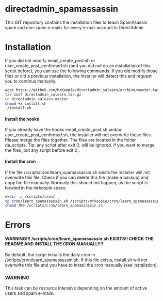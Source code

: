 # directadmin_spamassassin
This GIT repository contains the installation files to teach SpamAsassin spam and non-spam e-mails for every e-mail account in DirectAdmin.

# Installation
If you did not modify email_create_post.sh or user_create_post_confirmed.sh (and you did not do an installation of this script before), you can use the following commands. If you did modify those files or did a previous installation, the installer will detect this and request you to continue manually.
```bash
wget https://github.com/MrKoopie/directadmin_salearn/archive/master.tar.gz -O directadmin_salearn.tar.gz
tar zxvf directadmin_salearn.tar.gz
cd directadmin_salearn-master
chmod +x install.sh
./install.sh
```

#### Install the hooks
If you already have the hooks email_create_post.sh and/or user_create_post_confirmed.sh, the installer will not overwrite these files. Please merge the files together. The files are located in the folder da_scripts.
Tip: any script after exit 0; will be ignored. If you want to merge the files, put any script before exit 0;.


#### Install the cron
If the file /scripts/cron/learn_spamassassin.sh exists the installer will not overwrite this file. Check if you can delete this file (make a backup) and copy the file manually. Normally this should not happen, as the script is located in the mrkoopie space.
```bash
mkdir -p /scripts/cron/
cp cron/learn_spamassassin.sh /scripts/mrkoopie/cron/learn_spamassassin.sh
chmod 700 /scripts/cron/learn_spamassassin.sh
```


# Errors
#### WARNING!!! /scripts/cron/learn_spamassassin.sh EXISTS!! CHECK THE README AND INSTALL THE CRON MANUALLY!!
By default, the script installs the daily cron in /scripts/cron/learn_spamassassin.sh. If this file exists, install.sh will not overwrite this file and you have to install the cron manually (see installation).

### WARNING
This task can be resource intensive depending on the amount of active users and spam e-mails. 